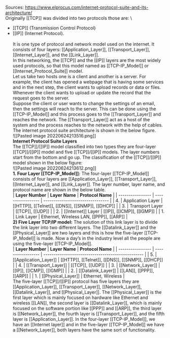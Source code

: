 Sources:
https://www.elprocus.com/internet-protocol-suite-and-its-architecture/
\
Originally [[TCP]] was divided into two protocols those are:
\
- [[TCP]] (Transmission Control Protocol)
- [[IP]] (Internet Protocol).
\
\
It is one type of protocol and network model used on the internet. It consists of four layers: [[Application_Layer]], [[Transport_Layer]], [[Internet_Layer]], and the [[Link_Layer]]. 
\
In this networking, the [[TCP]] and the [[IP]] layers are the most widely used protocols, so that this model named as [[TCP-IP_Model]] or [[Internet_Protocol_Suite]] model.
\
Let us take two hosts one is a client and another is a server. For example, the client has opened a webpage that is having some services and in the next step, the client wants to upload records or data or files. Whenever the client wants to upload or update the record that the request goes to the server. 
\
Suppose the client or user wants to change the settings of an email, then the settings will reach to the server. This can be done using the [[TCP-IP_Model]] and this process goes to the [[Transport_Layer]] and reaches the network. The [[Transport_Layer]] act as a host of the system and the process reaches to the network with the help of cables. The internet protocol suite architecture is shown in the below figure.
\
![[Pasted image 20220624213516.png]]
\
**Internet Protocol Suite Layers**
\
The [[TCP]]/[[IP]] model classified into two types they are four-layer [[TCP]]/[[IP]] model and five [[TCP]]/[[IP]] models. The layer numbers start from the bottom and go up. The classification of the [[TCP]]/[[IP]] model shown in the below figure:
\
![[Pasted image 20220624213612.png]]
\
**1. Four Layer [[TCP-IP_Model]]:** The four-layer [[TCP-IP_Model]] consists of four layers are [[Application_Layer]], [[Transport_Layer]], [[Internet_Layer]], and [[Link_Layer]]. The layer number, layer name, and protocol name are shown in the below table.
\
| **Layer Number** | **Layer Name**    | **Protocol Name**                |
| ---------------- | ----------------- | -------------------------------- |
| 4.               | Application Layer | [[HTTP]], [[Telnet]], [[DNS]], [[SNMP]], [[DHCP]]    |
| 3.               | Transport Layer   | [[TCP]], [[UDP]]                         |
| 2.               | [[Internet]] Layer    | [[IP]], [[ICMP]], [[IGMP]]                   |
| 1.               | Link Layer        | Ethernet, Wireless LAN, [[PPP]], [[ARP]] |
\
**2) Five Layer TCP/IP model:** The solution of this link layer is to divide the link layer into two different layers. The [[Datalink_Layer]] and the [[Physical_Layer]] are two layers and this is how the five-layer [[TCP-IP_Model]] is made. Now a day’s in the industry level all the people are using the five-layer [[TCP-IP_Model]].
\
| **Layer Number** | **Layer Name**    | **Protocol Name**                                 |
| ---------------- | ----------------- | ------------------------------------------------- |
| 5.               | [[Application_Layer]] | [[HTTP]], [[Telnet]], [[DNS]], [[SNMP]], [[DHCP]] | 
| 4.               | [[Transport_Layer]]   | [[TCP]], [[UDP]]                                  |
| 3.               | [[Network_Layer]]     | [[IP]], [[ICMP]], [[IGMP]]                        |
| 2.               | [[Datalink_Layer]]    | [[LAN]], [[PPP]], [[ARP]]                             |
| 1.               | [[Physical_Layer]]    | Ethernet, Wireless                                |
\
The five-layer [[TCP]]/[[IP]] protocol has five layers they are [[Application_Layer]], [[Transport_Layer]], [[Network_Layer]], [[Datalink_Layer]], and [[Physical_Layer]]. The [[Physical_Layer]] is the first layer which is mainly focused on hardware like Ethernet and wireless [[LAN]], the second layer is [[Datalink_Layer]], which is mainly focused on the software portion like [[PPP]] and [[ARP]], the third layer is [[Network_Layer]], the fourth layer is [[Transport_Layer]], and the fifth layer is [[Application_Layer]]. In the four-layer [[TCP-IP_Model]], we have an [[Internet layer]] and in the five-layer [[TCP-IP_Model]] we have a [[Network_Layer]], both layers have the same sort of functionality.
